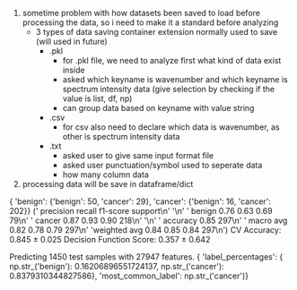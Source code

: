 1. sometime problem with how datasets been saved to load before processing the data, so i need to make it a standard before analyzing
    - 3 types of data saving container extension normally used to save (will used in future)
        - .pkl
            - for .pkl file, we need to analyze first what kind of data exist inside
            - asked which keyname is wavenumber and which keyname is spectrum intensity data (give selection by checking if the value is list, df, np)
            - can group data based on keyname with value string
        - .csv
            - for csv also need to declare which data is wavenumber, as other is spectrum intensity data
        - .txt
            - asked user to give same input format file
            - asked user punctuation/symbol used to seperate data
            - how many column data
2. processing data will be save in dataframe/dict


{ 'benign': {'benign': 50, 'cancer': 29},
  'cancer': {'benign': 16, 'cancer': 202}}
('              precision    recall  f1-score   support\n'
 '\n'
 '      benign       0.76      0.63      0.69        79\n'
 '      cancer       0.87      0.93      0.90       218\n'
 '\n'
 '    accuracy                           0.85       297\n'
 '   macro avg       0.82      0.78      0.79       297\n'
 'weighted avg       0.84      0.85      0.84       297\n')
CV Accuracy: 0.845 ± 0.025
Decision Function Score: 0.357 ± 0.642

Predicting 1450 test samples with 27947 features.
{ 'label_percentages': { np.str_('benign'): 0.16206896551724137,
                         np.str_('cancer'): 0.8379310344827586},
  'most_common_label': np.str_('cancer')}